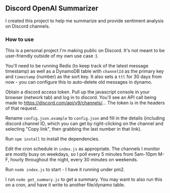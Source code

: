 ## Discord OpenAI Summarizer

I created this project to help me summarize and provide sentiment analysis on Discord channels.

### How to use

This is a personal project I'm making public on Discord.  It's not meant to be user-friendly outside of my own use case :).

You'll need to be running Redis (to keep track of the latest message timestamp) as well as a DynamoDB table with `channelId` as the primary key and `timestamp` (number) as the sort key.  It also sets a `ttl` for 30 days from now - you can configure this to auto-delete old messages in dynamo.

Obtain a discord access token.  Pull up the javascript console in your browser (network tab) and log in to discord.  You'll see an API call being made to https://discord.com/api/v9/channels/... The token is in the headers of that request.

Rename `config.json.example` to `config.json` and fill in the details (including discord channel ID, which you can get by right-clicking on the channel and selecting "Copy link", then grabbing the last number in that link).

Run `npm install` to install the dependencies.

Edit the cron schedule in `index.js` as appropriate.  The channels I monitor are mostly busy on weekdays, so I poll every 5 minutes from 5am-10pm M-F, hourly throughout the night, every 30 minutes on weekends.

Run `node index.js` to start - I have it running under pm2.

I run `node get_summary.js`  to get a summary.  You may want to also run this on a cron, and have it write to another file/dynamo table.